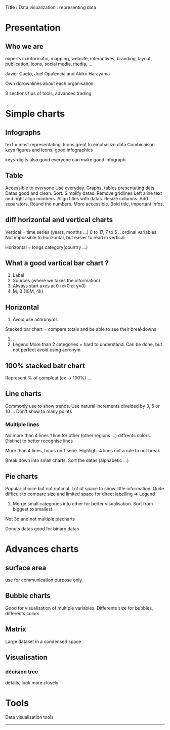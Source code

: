 **Title :** Data visualization : representing data

# Presentation
## Who we are
experts in informatic, mapping, website, interactives, branding, layout, publication, icons, social media, media, ...

Javier Cueto, Joel Opulencia and Akiko Harayama

Own ddrownlines about each organisation

3 sections tips of tools, advances trading

# Simple charts
## Infographs
text = most representating.
Icons great to emphasize data
Combinaison keys figures and icons, good infographics

keys-digits also good
everyone can make good infograph

## Table
Accessible to everyone
Use everyday. Graphs, tables presentating dats
Datas good and clean. Sort. Simplify datas.
Remove gridlines
Left aline text and right align numbers. Align titles with datas. Resize columns.
Add separators. Round the numbers. More accessible. Bold title, important infos.

## diff horizontal and vertical charts
Vertical = time series (years, months ...)
0 to 17, 7 to 5 .. ordinal variables. Not impossible to horizontal, but easier to read in vertical

Horizontal = longs category(country ...)

## What a good vartical bar chart ?
1. Label
2. Sources (where we takes the information)
3. Always start axes at 0 (x=0 et y=0)
4. M, B (10M, 4k)

## Horizontal
1. Avoid use achronyms

Stacked bar chart = compare totals and  be able to see their breakdowns
1. .
2. Legend
More than 2 categories = hard to understand. Can be done, but not perfect
avoid using acronym

## 100% stacked batr chart
Represent % of compleat (ex → 100%)
...

## Line charts
Commonly use to show trends. Use natural increments diveided by 3, 5 or 10 ...
Don't show to many points

### Multiple lines
No more than 4  lines
1 line for other (other regions ...)
diffrents colors. Distinct to better recognise lines

More than 4 lines, focus on 1 serie. Highligh. 4 lines not a rule to not break

Break down into small charts. Sort the datas (alphabetic ...)

## Pie charts
Popular choice but not optimal. Lot of space to show little information. Quite difficult to compare size and limited space for direct labelling ⇒ Legend

1. Merge small categories into other for better visualisation. Sort from biggest to smallest.

Not 3d and not multiple  piecharts

Donuts datas good for binary datas


# Advances charts
## surface area
use for communication purpose only

## Bubble charts
Good for visualisation of multiple variables. Differents size for bubbles, differents colors

## Matrix
Large dataset in a condensed space

## Visualisation
### décision tree
details, look more closely


# Tools
Data visualization tools

---

